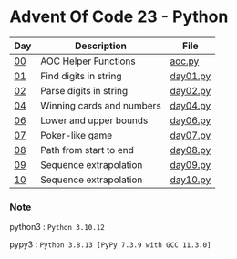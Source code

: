 <!-- ----------------------------------------------------------------------- -->

# Advent Of Code 23 - Python

| Day                                        | Description               | File                     |
| ------------------------------------------ | ------------------------- | ------------------------ |
| [00](https://adventofcode.com/2023)        | AOC Helper Functions      | [aoc.py](src/aoc.py)     |
| [01](https://adventofcode.com/2023/day/1)  | Find digits in string     | [day01.py](src/day01.py) |
| [02](https://adventofcode.com/2023/day/2)  | Parse digits in string    | [day02.py](src/day02.py) |
| [04](https://adventofcode.com/2023/day/4)  | Winning cards and numbers | [day04.py](src/day04.py) |
| [06](https://adventofcode.com/2023/day/6)  | Lower and upper bounds    | [day06.py](src/day06.py) |
| [07](https://adventofcode.com/2023/day/7)  | Poker-like game           | [day07.py](src/day07.py) |
| [08](https://adventofcode.com/2023/day/8)  | Path from start to end    | [day08.py](src/day08.py) |
| [09](https://adventofcode.com/2023/day/9)  | Sequence extrapolation    | [day09.py](src/day09.py) |
| [10](https://adventofcode.com/2023/day/10) | Sequence extrapolation    | [day10.py](src/day10.py) |

### Note

python3 : `Python 3.10.12`

pypy3 : `Python 3.8.13 [PyPy 7.3.9 with GCC 11.3.0]`
